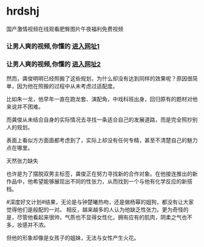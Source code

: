 # hrdshj
国产激情视频在线观看肥臀图片午夜福利免费视频
                 
### 让男人爽的视频,你懂的  [进入网址1](https://jaakcc.com/?444)

### 让男人爽的视频,你懂的  [进入网址2](https://jaamcc.com/?444)
                       
然而，龚俊明明已经照搬了这些规划，为什么却没有达到同样的效果呢？原因很简单，因为他在照搬的过程中从未考虑过适配度。

比如朱一龙，他早年一直在跑龙套、演配角，中戏科班出身，回归原有的题材对他来说并不困难。

而龚俊从未结合自身的实际情况去寻找一条适合自己的发展道路，而是完全照抄别人的规划。

表面上看似方方面面都考虑到了，实际上却没有任何专精，甚至不清楚自己的魅力点在哪里。


天然张力缺失

也许是为了摆脱双男主标签，龚俊正在努力寻找新的合作对象。在他接连推出的新作品中，他希望能够展现出不同的性张力，从而找到一个与他有化学反应的新搭档。


#深度好文计划#结果，无论是与钟楚曦热吻，还是做杨幂的姐狗，都没有让大家觉得他们是般配的一对。
相反，越来越多的人认为他缺乏性张力。更为奇怪的是，尽管他看起来很帅，气质也不显得女性化，拥有应有的肌肉，阴柔之气也不多，妆感并不浓。

但他的形象却像是女孩子的姐妹，无法与女性产生火花。
